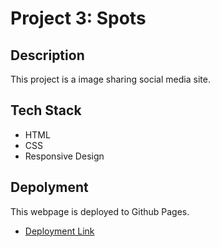 # Project 3: Spots

## Description
This project is a image sharing social media site.

## Tech Stack
- HTML
- CSS
- Responsive Design 

## Depolyment
This webpage is deployed to Github Pages.

- [Deployment Link](https://github.com/AnneDeon/se_project_spots)
